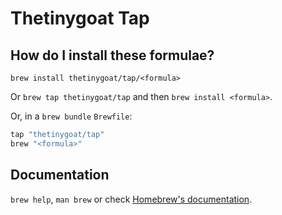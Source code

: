 # Thetinygoat Tap

## How do I install these formulae?

`brew install thetinygoat/tap/<formula>`

Or `brew tap thetinygoat/tap` and then `brew install <formula>`.

Or, in a `brew bundle` `Brewfile`:

```ruby
tap "thetinygoat/tap"
brew "<formula>"
```

## Documentation

`brew help`, `man brew` or check [Homebrew's documentation](https://docs.brew.sh).
